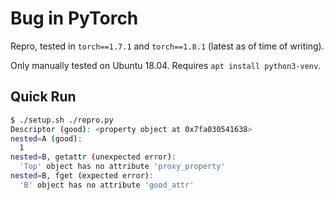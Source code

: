 # Bug in PyTorch

Repro, tested in `torch==1.7.1` and `torch==1.8.1` (latest as of time of
writing).

Only manually tested on Ubuntu 18.04. Requires `apt install python3-venv`.

## Quick Run

```sh
$ ./setup.sh ./repro.py
Descriptor (good): <property object at 0x7fa030541638>
nested=A (good):
  1
nested=B, getattr (unexpected error):
  'Top' object has no attribute 'proxy_property'
nested=B, fget (expected error):
  'B' object has no attribute 'good_attr'
```

